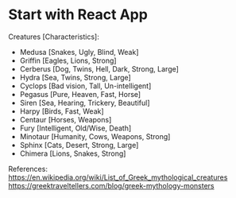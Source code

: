# Start with React App

Creatures [Characteristics]:

- Medusa [Snakes, Ugly, Blind, Weak]
- Griffin [Eagles, Lions, Strong]
- Cerberus [Dog, Twins, Hell, Dark, Strong, Large]
- Hydra [Sea, Twins, Strong, Large]
- Cyclops [Bad vision, Tall, Un-intelligent]
- Pegasus [Pure, Heaven, Fast, Horse]
- Siren [Sea, Hearing, Trickery, Beautiful]
- Harpy [Birds, Fast, Weak]
- Centaur [Horses, Weapons]
- Fury [Intelligent, Old/Wise, Death]
- Minotaur [Humanity, Cows, Weapons, Strong]
- Sphinx [Cats, Desert, Strong, Large]
- Chimera [Lions, Snakes, Strong]

References:
https://en.wikipedia.org/wiki/List_of_Greek_mythological_creatures
https://greektraveltellers.com/blog/greek-mythology-monsters

